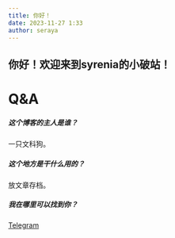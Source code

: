 ```yaml
---
title: 你好！
date: 2023-11-27 1:33
author: seraya
---
```

你好！欢迎来到syrenia的小破站！
---

# Q&A
##### 这个博客的主人是谁？
一只文科狗。

##### 这个地方是干什么用的？
放文章存档。

##### 我在哪里可以找到你？
[Telegram](https://t.me/Syrenia_me)
